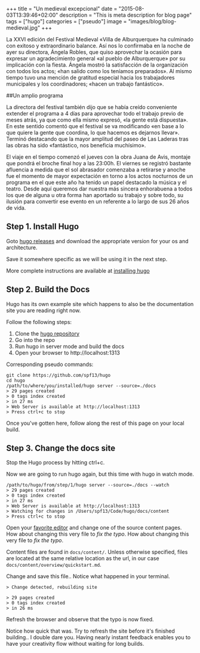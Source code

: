 +++
title = "Un medieval excepcional"
date = "2015-08-03T13:39:46+02:00"
description = "This is meta description for blog page"
tags = ["hugo"]
categories = ["pseudo"]
image = "images/blog/blog-medieval.jpg"
+++


La XXVI edición del Festival Medieval «Villa de Alburquerque» ha culminado con exitoso y extraordinario balance. Así nos lo confirmaba en la noche de ayer su directora, Ángela Robles, que quiso aprovechar la ocasión para expresar un agradecimiento general «al pueblo de Alburquerque» por su implicación con la fiesta. Ángela mostró la satisfacción de la organización con todos los actos; «han salido como los teníamos preparados». Al mismo tiempo tuvo una mención de gratitud especial hacia los trabajadores municipales y los coordinadores; «hacen un trabajo fantástico».

##Un amplio programa

La directora del festival también dijo que se había creído conveniente extender el programa a 4 días para aprovechar todo el trabajo previo de meses atrás, ya que como ella mismo expresó, «la gente está dispuesta». En este sentido comentó que el festival se va modificando «en base a lo que quiere la gente que coordina, lo que hacemos es dejarnos llevar». Terminó destacando que la mayor amplitud del paseo de Las Laderas tras las obras ha sido «fantástico, nos beneficia muchísimo».

El viaje en el tiempo comenzó el jueves con la obra Juana de Avis, montaje que pondrá el broche final hoy a las 23:00h. El viernes se registró bastante afluencia a medida que el sol abrasador comenzaba a retirarse y anoche fue el momento de mayor expectación en torno a los actos nocturnos de un programa en el que este año ha tenido un papel destacado la música y el teatro. Desde aquí queremos dar nuestra más sincera enhorabuena a todos los que de alguna u otra forma han aportado su trabajo y sobre todo, su ilusión para convertir ese evento en un referente a lo largo de sus 26 años de vida.


## Step 1. Install Hugo

Goto [hugo releases](https://github.com/spf13/hugo/releases) and download the
appropriate version for your os and architecture.

Save it somewhere specific as we will be using it in the next step.

More complete instructions are available at [installing hugo](/overview/installing/)

## Step 2. Build the Docs

Hugo has its own example site which happens to also be the documentation site
you are reading right now.

Follow the following steps:

 1. Clone the [hugo repository](http://github.com/spf13/hugo)
 2. Go into the repo
 3. Run hugo in server mode and build the docs
 4. Open your browser to http://localhost:1313

Corresponding pseudo commands:

    git clone https://github.com/spf13/hugo
    cd hugo
    /path/to/where/you/installed/hugo server --source=./docs
    > 29 pages created
    > 0 tags index created
    > in 27 ms
    > Web Server is available at http://localhost:1313
    > Press ctrl+c to stop

Once you've gotten here, follow along the rest of this page on your local build.

## Step 3. Change the docs site

Stop the Hugo process by hitting ctrl+c.

Now we are going to run hugo again, but this time with hugo in watch mode.

    /path/to/hugo/from/step/1/hugo server --source=./docs --watch
    > 29 pages created
    > 0 tags index created
    > in 27 ms
    > Web Server is available at http://localhost:1313
    > Watching for changes in /Users/spf13/Code/hugo/docs/content
    > Press ctrl+c to stop


Open your [favorite editor](http://vim.spf13.com) and change one of the source
content pages. How about changing this very file to *fix the typo*. How about changing this very file to *fix the typo*.

Content files are found in `docs/content/`. Unless otherwise specified, files
are located at the same relative location as the url, in our case
`docs/content/overview/quickstart.md`.

Change and save this file.. Notice what happened in your terminal.

    > Change detected, rebuilding site

    > 29 pages created
    > 0 tags index created
    > in 26 ms

Refresh the browser and observe that the typo is now fixed.

Notice how quick that was. Try to refresh the site before it's finished building.. I double dare you.
Having nearly instant feedback enables you to have your creativity flow without waiting for long builds.


